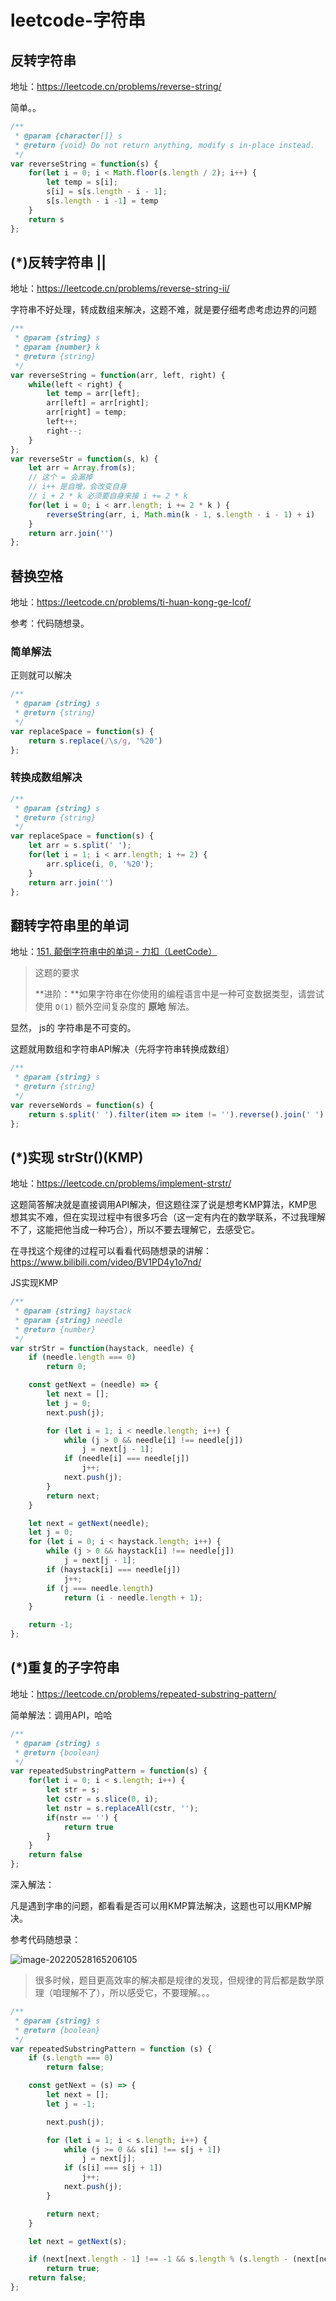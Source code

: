 # leetcode-字符串

## 反转字符串

地址：https://leetcode.cn/problems/reverse-string/

简单。。

```js
/**
 * @param {character[]} s
 * @return {void} Do not return anything, modify s in-place instead.
 */
var reverseString = function(s) {
    for(let i = 0; i < Math.floor(s.length / 2); i++) {
        let temp = s[i];
        s[i] = s[s.length - i - 1];
        s[s.length - i -1] = temp
    }
    return s
};
```



## (*)反转字符串 ||

地址：https://leetcode.cn/problems/reverse-string-ii/

字符串不好处理，转成数组来解决，这题不难，就是要仔细考虑考虑边界的问题

```js
/**
 * @param {string} s
 * @param {number} k
 * @return {string}
 */
var reverseString = function(arr, left, right) {
    while(left < right) {
        let temp = arr[left];
        arr[left] = arr[right];
        arr[right] = temp;
        left++;
        right--;
    }
};
var reverseStr = function(s, k) {
    let arr = Array.from(s);
    // 这个 = 会漏掉
    // i++ 是自增，会改变自身
    // i + 2 * k 必须要自身来接 i += 2 * k
    for(let i = 0; i < arr.length; i += 2 * k ) {
        reverseString(arr, i, Math.min(k - 1, s.length - i - 1) + i)
    }
    return arr.join('')
};
```





## 替换空格

地址：https://leetcode.cn/problems/ti-huan-kong-ge-lcof/

参考：代码随想录。

### 简单解法

正则就可以解决

```js
/**
 * @param {string} s
 * @return {string}
 */
var replaceSpace = function(s) {
    return s.replace(/\s/g, '%20')
};
```



### 转换成数组解决

```js
/**
 * @param {string} s
 * @return {string}
 */
var replaceSpace = function(s) {
    let arr = s.split(' ');
    for(let i = 1; i < arr.length; i += 2) {
        arr.splice(i, 0, '%20');
    }
    return arr.join('')
};
```



## 翻转字符串里的单词

地址：[151. 颠倒字符串中的单词 - 力扣（LeetCode）](https://leetcode.cn/problems/reverse-words-in-a-string/)

> 这题的要求
>
> **进阶：**如果字符串在你使用的编程语言中是一种可变数据类型，请尝试使用 `O(1)` 额外空间复杂度的 **原地** 解法。

显然， js的 字符串是不可变的。

这题就用数组和字符串API解决（先将字符串转换成数组）

```js
/**
 * @param {string} s
 * @return {string}
 */
var reverseWords = function(s) {
    return s.split(' ').filter(item => item != '').reverse().join(' ').trim();
};
```





## (*)实现 strStr()(KMP)

地址：https://leetcode.cn/problems/implement-strstr/

这题简答解决就是直接调用API解决，但这题往深了说是想考KMP算法，KMP思想其实不难，但在实现过程中有很多巧合（这一定有内在的数学联系，不过我理解不了，这能把他当成一种巧合），所以不要去理解它，去感受它。

在寻找这个规律的过程可以看看代码随想录的讲解：https://www.bilibili.com/video/BV1PD4y1o7nd/

JS实现KMP

```js
/**
 * @param {string} haystack
 * @param {string} needle
 * @return {number}
 */
var strStr = function(haystack, needle) {
    if (needle.length === 0)
        return 0;

    const getNext = (needle) => {
        let next = [];
        let j = 0;
        next.push(j);

        for (let i = 1; i < needle.length; i++) {
            while (j > 0 && needle[i] !== needle[j])
                j = next[j - 1];
            if (needle[i] === needle[j])
                j++;
            next.push(j);
        }
        return next;
    }

    let next = getNext(needle);
    let j = 0;
    for (let i = 0; i < haystack.length; i++) {
        while (j > 0 && haystack[i] !== needle[j])
            j = next[j - 1];
        if (haystack[i] === needle[j])
            j++;
        if (j === needle.length)
            return (i - needle.length + 1);
    }

    return -1;
};
```



## (*)重复的子字符串

地址：https://leetcode.cn/problems/repeated-substring-pattern/

简单解法：调用API，哈哈

```js
/**
 * @param {string} s
 * @return {boolean}
 */
var repeatedSubstringPattern = function(s) {
    for(let i = 0; i < s.length; i++) {
        let str = s;
        let cstr = s.slice(0, i);
        let nstr = s.replaceAll(cstr, '');
        if(nstr == '') {
            return true
        }
    }
    return false
};
```

深入解法：

凡是遇到字串的问题，都看看是否可以用KMP算法解决，这题也可以用KMP解决。

参考代码随想录：

![image-20220528165206105](C:\Users\28318\AppData\Roaming\Typora\typora-user-images\image-20220528165206105.png)

> 很多时候，题目更高效率的解决都是规律的发现，但规律的背后都是数学原理（咱理解不了），所以感受它，不要理解。。。

```js
/**
 * @param {string} s
 * @return {boolean}
 */
var repeatedSubstringPattern = function (s) {
    if (s.length === 0)
        return false;

    const getNext = (s) => {
        let next = [];
        let j = -1;

        next.push(j);

        for (let i = 1; i < s.length; i++) {
            while (j >= 0 && s[i] !== s[j + 1])
                j = next[j];
            if (s[i] === s[j + 1])
                j++;
            next.push(j);
        }

        return next;
    }

    let next = getNext(s);

    if (next[next.length - 1] !== -1 && s.length % (s.length - (next[next.length - 1] + 1)) === 0)
        return true;
    return false;
};
```

